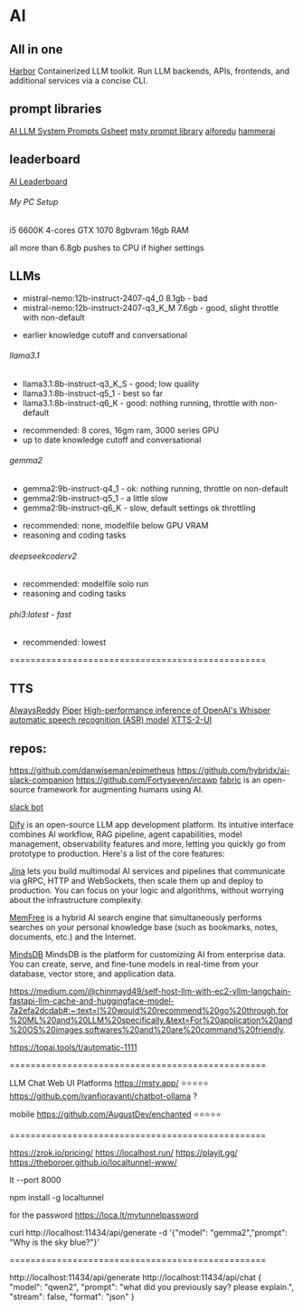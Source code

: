 # AI

## All in one
[Harbor](https://github.com/av/harbor)
Containerized LLM toolkit. Run LLM backends, APIs, frontends, and additional services via a concise CLI.

## prompt libraries
[AI LLM System Prompts Gsheet](https://docs.google.com/spreadsheets/d/1lk6JNKtl3D4bx9b5z_kJ5J8UqMYj0WKFdQ2yE7R87kg/edit?gid=0#gid=0)
[msty prompt library](https://msty.app/prompts-library)
[aiforedu](https://www.aiforeducation.io/prompt-library)
[hammerai](https://www.hammerai.com/)

## leaderboard

[AI Leaderboard](https://huggingface.co/spaces/open-llm-leaderboard/open_llm_leaderboard)

###### My PC Setup

i5 6600K 4-cores
GTX 1070 8gbvram
16gb RAM

all more than 6.8gb pushes to CPU if higher settings

## LLMs

* mistral-nemo:12b-instruct-2407-q4_0 8.1gb - bad
* mistral-nemo:12b-instruct-2407-q3_K_M 7.6gb - good, slight throttle with non-default
- earlier knowledge cutoff and conversational

###### llama3.1
* llama3.1:8b-instruct-q3_K_S - good; low quality
* llama3.1:8b-instruct-q5_1 - best so far
* llama3.1:8b-instruct-q6_K - good: nothing running, throttle with non-default
- recommended: 8 cores, 16gm ram, 3000 series GPU
- up to date knowledge cutoff and conversational

###### gemma2
* gemma2:9b-instruct-q4_1 - ok: nothing running, throttle on non-default
* gemma2:9b-instruct-q5_1 - a little slow
* gemma2:9b-instruct-q6_K - slow, default settings ok throttling
- recommended: none, modelfile below GPU VRAM
- reasoning and coding tasks

###### deepseekcoderv2
- recommended: modelfile solo run
- reasoning and coding tasks

###### phi3:latest - fast
- recommended: lowest

=================================================

## TTS
[AlwaysReddy](https://github.com/ILikeAI/AlwaysReddy)
[Piper](https://github.com/rhasspy/piper)
[High-performance inference of OpenAI's Whisper automatic speech recognition (ASR) model](https://github.com/ggerganov/whisper.cpp)
[XTTS-2-UI](https://github.com/BoltzmannEntropy/xtts2-ui)

## repos:

https://github.com/danwiseman/epimetheus
https://github.com/hybridx/ai-slack-companion
https://github.com/Fortyseven/ircawp
[fabric](https://github.com/danielmiessler/fabric) is an open-source framework for augmenting humans using AI.

[slack bot](https://github.com/village0/slack_bot)

[Dify](https://github.com/langgenius/dify) is an open-source LLM app development platform. Its intuitive interface combines AI workflow, RAG pipeline, agent capabilities, model management, observability features and more, letting you quickly go from prototype to production. Here's a list of the core features:


[Jina](https://github.com/jina-ai/jina) lets you build multimodal AI services and pipelines that communicate via gRPC, HTTP and WebSockets, then scale them up and deploy to production. You can focus on your logic and algorithms, without worrying about the infrastructure complexity.


[MemFree](https://github.com/memfreeme/memfree) is a hybrid AI search engine that simultaneously performs searches on your personal knowledge base (such as bookmarks, notes, documents, etc.) and the Internet.

[MindsDB](https://github.com/mindsdb/mindsdb)
MindsDB is the platform for customizing AI from enterprise data. You can create, serve, and fine-tune models in real-time from your database, vector store, and application data.


https://medium.com/@chinmayd49/self-host-llm-with-ec2-vllm-langchain-fastapi-llm-cache-and-huggingface-model-7a2efa2dcdab#:~:text=I%20would%20recommend%20go%20through,for%20ML%20and%20LLM%20specifically.&text=For%20application%20and%20OS%20images,softwares%20and%20are%20command%20friendly.

https://topai.tools/t/automatic-1111

=================================================

LLM Chat Web UI Platforms
https://msty.app/ ⭐️⭐️⭐️⭐️⭐️
https://github.com/ivanfioravanti/chatbot-ollama ?

mobile
https://github.com/AugustDev/enchanted ⭐️⭐️⭐️⭐️⭐️

=================================================

https://zrok.io/pricing/
https://localhost.run/
https://playit.gg/
https://theboroer.github.io/localtunnel-www/

lt --port 8000

npm install -g localtunnel

for the password
https://loca.lt/mytunnelpassword


curl http://localhost:11434/api/generate -d '{"model": "gemma2","prompt": "Why is the sky blue?"}'

=================================================

http://localhost:11434/api/generate
http://localhost:11434/api/chat
{
	"model": "qwen2",
	"prompt": "what did you previously say? please explain.",
	"stream": false,
	"format": "json"
}

